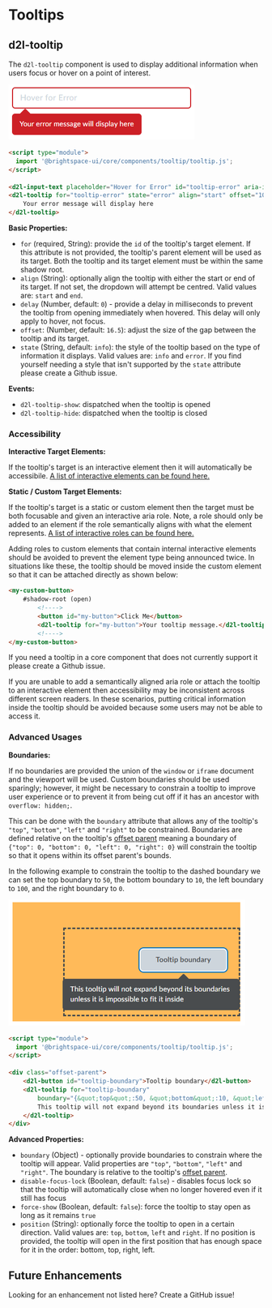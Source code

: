 # Tooltips
## d2l-tooltip

The `d2l-tooltip` component is used to display additional information when users focus or hover on a point of interest.

![screenshot of an error tooltip](./screenshots/tooltip-error.png)

```html
<script type="module">
  import '@brightspace-ui/core/components/tooltip/tooltip.js';
</script>

<d2l-input-text placeholder="Hover for Error" id="tooltip-error" aria-invalid="true"></d2l-input-text>
<d2l-tooltip for="tooltip-error" state="error" align="start" offset="10">
	Your error message will display here
</d2l-tooltip>
```

**Basic Properties:**
* `for` (required, String): provide the `id` of the tooltip's target element. If this attribute is not provided, the tooltip's parent element will be used as its target. Both the tooltip and its target element must be within the same shadow root.
* `align` (String): optionally align the tooltip with either the start or end of its target. If not set, the dropdown will attempt be centred. Valid values are: `start` and `end`.
* `delay` (Number, default: `0`) - provide a delay in milliseconds to prevent the tooltip from opening immediately when hovered. This delay will only apply to hover, not focus.
* `offset`: (Number, default: `16.5`): adjust the size of the gap between the tooltip and its target.
* `state` (String, default: `info`): the style of the tooltip based on the type of information it displays. Valid values are: `info` and `error`. If you find yourself needing a style that isn't supported by the `state` attribute please create a Github issue.

**Events:**
* `d2l-tooltip-show`: dispatched when the tooltip is opened
* `d2l-tooltip-hide`: dispatched when the tooltip is closed

### Accessibility

**Interactive Target Elements:**

If the tooltip's target is an interactive element then it will automatically be accessibile. [A list of interactive elements can be found here.](./tooltip.js#L24)

**Static / Custom Target Elements:**

If the tooltip's target is a static or custom element then the target must be both focusable and given an interactive aria role. Note, a role should only be added to an element if the role semantically aligns with what the element represents. [A list of interactive roles can be found here.](./tooltip.js#L38)

Adding roles to custom elements that contain internal interactive elements should be avoided to prevent the element type being announced twice. In situations like these, the tooltip should be moved inside the custom element so that it can be attached directly as shown below:
```html
<my-custom-button>
	#shadow-root (open)
		<!---->
		<button id="my-button">Click Me</button>
		<d2l-tooltip for="my-button">Your tooltip message.</d2l-tooltip>
		<!---->
</my-custom-button>
```
If you need a tooltip in a core component that does not currently support it please create a Github issue.

If you are unable to add a semantically aligned aria role or attach the tooltip to an interactive element then accessibility may be inconsistent across different screen readers. In these scenarios, putting critical information inside the tooltip should be avoided because some users may not be able to access it.

### Advanced Usages

**Boundaries:**

If no boundaries are provided the union of the `window` or `iframe` document and the viewport will be used. Custom boundaries should be used sparingly; however, it might be necessary to constrain a tooltip to improve user experience or to prevent it from being cut off if it has an ancestor with `overflow: hidden;`.

This can be done with the `boundary` attribute that allows any of the tooltip's `"top"`, `"bottom"`, `"left"` and `"right"` to be constrained. Boundaries are defined relative on the tooltip's [offset parent](https://developer.mozilla.org/en-US/docs/Web/API/HTMLElement/offsetParent) meaning a boundary of `{"top": 0, "bottom": 0, "left": 0, "right": 0}` will constrain the tooltip so that it opens within its offset parent's bounds.

In the following example to constrain the tooltip to the dashed boundary we can set the top boundary to `50`, the bottom boundary to `10`, the left boundary to `100`, and the right boundary to `0`.

![screenshot of a tooltip with custom boundaries](./screenshots/tooltip-boundary.png)
```html
<script type="module">
  import '@brightspace-ui/core/components/tooltip/tooltip.js';
</script>

<div class="offset-parent">
	<d2l-button id="tooltip-boundary">Tooltip boundary</d2l-button>
	<d2l-tooltip for="tooltip-boundary"
		boundary="{&quot;top&quot;:50, &quot;bottom&quot;:10, &quot;left&quot;:100, &quot;right&quot;:-}">
		This tooltip will not expand beyond its boundaries unless it is impossible to fit it inside
	</d2l-tooltip>
</div>
```

**Advanced Properties:**
* `boundary` (Object) - optionally provide boundaries to constrain where the tooltip will appear. Valid properties are `"top"`, `"bottom"`, `"left"` and `"right"`. The boundary is relative to the tooltip's [offset parent](https://developer.mozilla.org/en-US/docs/Web/API/HTMLElement/offsetParent).
* `disable-focus-lock` (Boolean, default: `false`) - disables focus lock so that the tooltip will automatically close when no longer hovered even if it still has focus
* `force-show` (Boolean, default: `false`): force the tooltip to stay open as long as it remains `true`
* `position` (String): optionally force the tooltip to open in a certain direction. Valid values are: `top`, `bottom`, `left` and `right`. If no position is provided, the tooltip will open in the first position that has enough space for it in the order: bottom, top, right, left.

## Future Enhancements

Looking for an enhancement not listed here? Create a GitHub issue!
